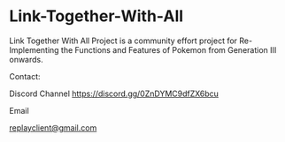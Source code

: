 # Link-Together-With-All
Link Together With All Project is a community effort project for Re-Implementing the Functions and Features of Pokemon from Generation III onwards.

Contact:

Discord Channel
https://discord.gg/0ZnDYMC9dfZX6bcu

Email

replayclient@gmail.com
